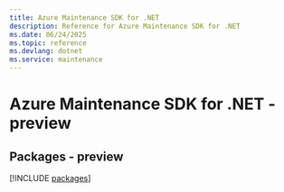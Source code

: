 ```yaml
---
title: Azure Maintenance SDK for .NET
description: Reference for Azure Maintenance SDK for .NET
ms.date: 06/24/2025
ms.topic: reference
ms.devlang: dotnet
ms.service: maintenance
---
```

# Azure Maintenance SDK for .NET - preview
## Packages - preview
[!INCLUDE [packages](maintenance-index.md)]